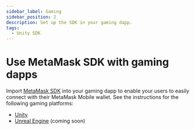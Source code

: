 ```yaml
---
sidebar_label: Gaming
sidebar_position: 2
description: Set up the SDK in your gaming dapp.
tags:
  - Unity SDK
---
```


# Use MetaMask SDK with gaming dapps

Import [MetaMask SDK](../../../concepts/sdk/index.md) into your gaming dapp to enable your users
to easily connect with their MetaMask Mobile wallet.
See the instructions for the following gaming platforms:

- [Unity](unity.md)
- [Unreal Engine](unreal-engine.md) (coming soon)
